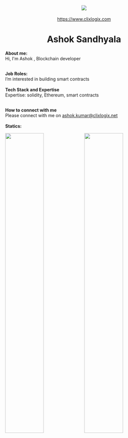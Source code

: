 <h1 align="center">
   <a>
    <img src="https://clixlogix.org/clixlogixlogo.jpeg"> </a>
</h1>
<p align="center">
    <a href="https://www.clixlogix.com/">
     https://www.clixlogix.com   
</a>
</p>
<h1 align="center">
  <b>Ashok Sandhyala</b>
</h1>
<b> About me:</b>
</br>
Hi, I'm Ashok , Blockchain developer
</br>
</br>

<b>Job Roles:</b>
<br>
I’m interested in building smart contracts
</br>
</br>
<b>Tech Stack and Expertise</b></br>
Expertise: solidity, Ethereum, smart contracts 
</br>
</br>

<b>How to connect with me</b>
</br>
Please connect with me on  <a style="color: blue;" href="https://www.clixlogix.com/contact-us/">ashok.kumar@clixlogix.net</a>
</br>
</br>
<b>Statics:</b>
<p align="left">
  <img width="49.5%" src="https://github-readme-stats.vercel.app/api?username=ASandhyala&show_icons=true&theme=gruvbox&hide_border=true" />
    <img width="49.5%" src="https://github-readme-streak-stats.herokuapp.com/?user=ASandhyala&theme=gruvbox&hide_border=true" />
</p>
<br>


